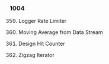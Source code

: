 ### 1004

359. Logger Rate Limiter

346. Moving Average from Data Stream

362. Design Hit Counter

281. Zigzag Iterator

